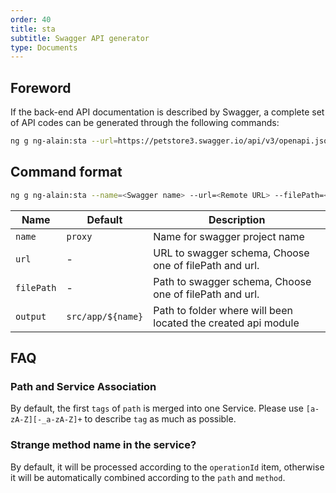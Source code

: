 ```yaml
---
order: 40
title: sta
subtitle: Swagger API generator
type: Documents
---
```


## Foreword

If the back-end API documentation is described by Swagger, a complete set of API codes can be generated through the following commands:

```bash
ng g ng-alain:sta --url=https://petstore3.swagger.io/api/v3/openapi.json 
```

## Command format

```bash
ng g ng-alain:sta --name=<Swagger name> --url=<Remote URL> --filePath=<Local Swagger.json> --output=<Path to folder>
```

| Name | Default | Description |
|------|---------|-------------|
| `name` | `proxy` | Name for swagger project name |
| `url` | - | URL to swagger schema, Choose one of filePath and url. |
| `filePath` | - | Path to swagger schema, Choose one of filePath and url. |
| `output` | `src/app/${name}` | Path to folder where will been located the created api module |

## FAQ

### Path and Service Association

By default, the first `tags` of `path` is merged into one Service. Please use `[a-zA-Z][-_a-zA-Z]+` to describe `tag` as much as possible.

### Strange method name in the service?

By default, it will be processed according to the `operationId` item, otherwise it will be automatically combined according to the `path` and `method`.
